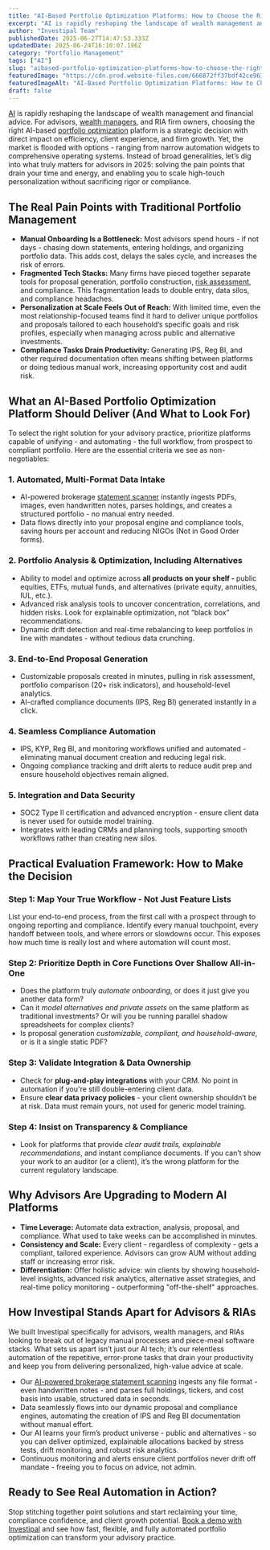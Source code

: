 ```yaml
---
title: "AI-Based Portfolio Optimization Platforms: How to Choose the Right Solution for Your Advisory Practice"
excerpt: "AI is rapidly reshaping the landscape of wealth management and financial advice. For advisors, wealth managers , and RIA firm owners, choosing the right AI-based portfolio optimization platform is a strategic decision."
author: "Investipal Team"
publishedDate: 2025-06-27T14:47:53.333Z
updatedDate: 2025-06-24T16:10:07.186Z
category: "Portfolio Management"
tags: ["AI"]
slug: "aibased-portfolio-optimization-platforms-how-to-choose-the-right-solution-for-your-advisory-practice"
featuredImage: "https://cdn.prod.website-files.com/666872ff37bdf42ce9637d77/685acddc9710c7cdf2d68d89_The%20Biggest%20Bottlenecks%20in%20Wealth%20Management%20Sales%E2%80%94and%20How%20Automation%20Solves%20Them%20(8).png"
featuredImageAlt: "AI-Based Portfolio Optimization Platforms: How to Choose the Right Solution for Your Advisory Practice"
draft: false
---
```

<p id=""><a href="/blog/ai">AI</a> is rapidly reshaping the landscape of wealth management and financial advice. For advisors, <a href="/segments/wealth-managers">wealth managers</a>, and RIA firm owners, choosing the right AI-based <a href="/features/asset-allocation">portfolio optimization</a> platform is a strategic decision with direct impact on efficiency, client experience, and firm growth. Yet, the market is flooded with options - ranging from narrow automation widgets to comprehensive operating systems. Instead of broad generalities, let’s dig into what truly matters for advisors in 2025: solving the pain points that drain your time and energy, and enabling you to scale high-touch personalization without sacrificing rigor or compliance.</p><h2 id="">The Real Pain Points with Traditional Portfolio Management</h2><ul id=""><li id=""><strong id="">Manual Onboarding Is a Bottleneck:</strong> Most advisors spend hours - if not days - chasing down statements, entering holdings, and organizing portfolio data. This adds cost, delays the sales cycle, and increases the risk of errors.</li><li id=""><strong id="">Fragmented Tech Stacks:</strong> Many firms have pieced together separate tools for proposal generation, portfolio construction, <a href="/risk-assessment">risk assessment</a>, and compliance. This fragmentation leads to double entry, data silos, and compliance headaches.</li><li id=""><strong id="">Personalization at Scale Feels Out of Reach:</strong> With limited time, even the most relationship-focused teams find it hard to deliver unique portfolios and proposals tailored to each household’s specific goals and risk profiles, especially when managing across public and alternative investments.</li><li id=""><strong id="">Compliance Tasks Drain Productivity:</strong> Generating IPS, Reg BI, and other required documentation often means shifting between platforms or doing tedious manual work, increasing opportunity cost and audit risk.</li></ul><h2 id="">What an AI-Based Portfolio Optimization Platform Should Deliver (And What to Look For)</h2><p id="">To select the right solution for your advisory practice, prioritize platforms capable of unifying - and automating - the full workflow, from prospect to compliant portfolio. Here are the essential criteria we see as non-negotiables:</p><h3 id="">1. Automated, Multi-Format Data Intake</h3><ul id=""><li id="">AI-powered brokerage <a href="/features/automated-statement-scanner">statement scanner</a> instantly ingests PDFs, images, even handwritten notes, parses holdings, and creates a structured portfolio - no manual entry needed.</li><li id="">Data flows directly into your proposal engine and compliance tools, saving hours per account and reducing NIGOs (Not in Good Order forms).</li></ul><h3 id="">2. Portfolio Analysis & Optimization, Including Alternatives</h3><ul id=""><li id="">Ability to model and optimize across <strong id="">all products on your shelf -&nbsp;</strong>public equities, ETFs, mutual funds, and alternatives (private equity, annuities, IUL, etc.).</li><li id="">Advanced risk analysis tools to uncover concentration, correlations, and hidden risks. Look for explainable optimization, not “black box” recommendations.</li><li id="">Dynamic drift detection and real-time rebalancing to keep portfolios in line with mandates - without tedious data crunching.</li></ul><h3 id="">3. End-to-End Proposal Generation</h3><ul id=""><li id="">Customizable proposals created in minutes, pulling in risk assessment, portfolio comparison (20+ risk indicators), and household-level analytics.</li><li id="">AI-crafted compliance documents (IPS, Reg BI) generated instantly in a click.</li></ul><h3 id="">4. Seamless Compliance Automation</h3><ul id=""><li id="">IPS, KYP, Reg BI, and monitoring workflows unified and automated - eliminating manual document creation and reducing legal risk.</li><li id="">Ongoing compliance tracking and drift alerts to reduce audit prep and ensure household objectives remain aligned.</li></ul><h3 id="">5. Integration and Data Security</h3><ul id=""><li id="">SOC2 Type II certification and advanced encryption - ensure client data is never used for outside model training.</li><li id="">Integrates with leading CRMs and planning tools, supporting smooth workflows rather than creating new silos.</li></ul><h2 id="">Practical Evaluation Framework: How to Make the Decision</h2><h3 id="">Step 1: Map Your True Workflow - Not Just Feature Lists</h3><p id="">List your end-to-end process, from the first call with a prospect through to ongoing reporting and compliance. Identify every manual touchpoint, every handoff between tools, and where errors or slowdowns occur. This exposes how much time is really lost and where automation will count most.</p><h3 id="">Step 2: Prioritize Depth in Core Functions Over Shallow All-in-One</h3><ul id=""><li id="">Does the platform truly <em id="">automate onboarding</em>, or does it just give you another data form?</li><li id="">Can it <em id="">model alternatives and private assets</em> on the same platform as traditional investments? Or will you be running parallel shadow spreadsheets for complex clients?</li><li id="">Is proposal generation <em id="">customizable, compliant, and household-aware</em>, or is it a single static PDF?</li></ul><h3 id="">Step 3: Validate Integration & Data Ownership</h3><ul id=""><li id="">Check for <strong id="">plug-and-play integrations</strong> with your CRM. No point in automation if you're still double-entering client data.</li><li id="">Ensure <strong id="">clear data privacy policies</strong> - your client ownership shouldn’t be at risk. Data must remain yours, not used for generic model training.</li></ul><h3 id="">Step 4: Insist on Transparency & Compliance</h3><ul id=""><li id="">Look for platforms that provide <em id="">clear audit trails, explainable recommendations</em>, and instant compliance documents. If you can’t show your work to an auditor (or a client), it’s the wrong platform for the current regulatory landscape.</li></ul><h2 id="">Why Advisors Are Upgrading to Modern AI Platforms</h2><ul id=""><li id=""><strong id="">Time Leverage:</strong> Automate data extraction, analysis, proposal, and compliance. What used to take weeks can be accomplished in minutes.</li><li id=""><strong id="">Consistency and Scale:</strong> Every client - regardless of complexity - gets a compliant, tailored experience. Advisors can grow AUM without adding staff or increasing error risk.</li><li id=""><strong id="">Differentiation:</strong> Offer holistic advice: win clients by showing household-level insights, advanced risk analytics, alternative asset strategies, and real-time policy monitoring - outperforming "off-the-shelf" approaches.</li></ul><h2 id="">How Investipal Stands Apart for Advisors & RIAs</h2><p id="">We built Investipal specifically for advisors, wealth managers, and RIAs looking to break out of legacy manual processes and piece-meal software stacks. What sets us apart isn’t just our AI tech; it’s our relentless automation of the repetitive, error-prone tasks that drain your productivity and keep you from delivering personalized, high-value advice at scale.</p><ul id=""><li id="">Our <a href="/blog/how-to-extract-account-statement-portfolio-holdings-from-pdfs-using-ai" target="_blank" id="">AI-powered brokerage statement scanning</a> ingests any file format - even handwritten notes - and parses full holdings, tickers, and cost basis into usable, structured data in seconds.</li><li id="">Data seamlessly flows into our dynamic proposal and compliance engines, automating the creation of IPS and Reg BI documentation without manual effort.</li><li id="">Our AI learns your firm’s product universe - public and alternatives - so you can deliver optimized, explainable allocations backed by stress tests, drift monitoring, and robust risk analytics.</li><li id="">Continuous monitoring and alerts ensure client portfolios never drift off mandate - freeing you to focus on advice, not admin.</li></ul><h2 id="">Ready to See Real Automation in Action?</h2><p id="">Stop stitching together point solutions and start reclaiming your time, compliance confidence, and client growth potential. <a href="/book-a-demo" target="_blank" id="">Book a demo with Investipal</a> and see how fast, flexible, and fully automated portfolio optimization can transform your advisory practice.</p>